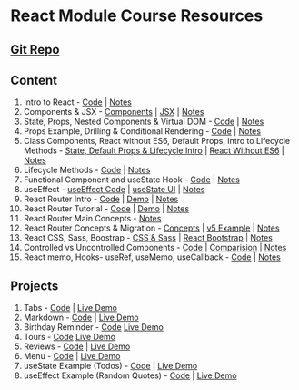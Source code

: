 # React Module Course Resources

## [Git Repo](https://github.com/duttrohan0302/acciojob-content-react)

## Content
1. Intro to React - [Code](https://github.com/duttrohan0302/acciojob-content-react/tree/master/Content/1.IntroToReact/) | [Notes](https://github.com/duttrohan0302/acciojob-content-react/tree/master/Content/1.IntroToReact/README.md)
2. Components & JSX - [Components](https://github.com/duttrohan0302/acciojob-content-react/tree/master/Content/2.Components-JSX/components) | [JSX](https://github.com/duttrohan0302/acciojob-content-react/tree/master/Content/2.Components-JSX/jsx) | [Notes](https://github.com/duttrohan0302/acciojob-content-react/tree/master/Content/2.Components-JSX/README.md)
3. State, Props, Nested Components & Virtual DOM - [Code](https://github.com/duttrohan0302/acciojob-content-react/tree/master/Content/3.State-Props-Virtual-DOM/) | [Notes](https://github.com/duttrohan0302/acciojob-content-react/tree/master/Content/3.State-Props-Virtual-DOM/README.md)
4. Props Example, Drilling & Conditional Rendering - [Code](https://github.com/duttrohan0302/acciojob-content-react/tree/master/Content/4.props-drilling-conditional-rendering/) | [Notes](https://github.com/duttrohan0302/acciojob-content-react/tree/master/Content/4.props-drilling-conditional-rendering/README.md)
5. Class Components, React without ES6, Default Props, Intro to Lifecycle Methods - [State, Default Props & Lifecycle Intro](https://github.com/duttrohan0302/acciojob-content-react/tree/master/Content/5.Class-components/class) | [React Without ES6](https://github.com/duttrohan0302/acciojob-content-react/tree/master/Content/5.Class-components/react-without-es6) | [Notes](https://github.com/duttrohan0302/acciojob-content-react/blob/master/Content/5.Class-components/README.md)
6. Lifecycle Methods - [Code](https://github.com/duttrohan0302/acciojob-content-react/tree/master/Content/6.LifecycleMethods/) | [Notes](https://github.com/duttrohan0302/acciojob-content-react/blob/master/Content/6.LifecycleMethods/REAMDE.md)
7. Functional Component and useState Hook - [Code](https://github.com/duttrohan0302/acciojob-content-react/tree/master/Content/7.Functional-components/functions) | [Notes](https://github.com/duttrohan0302/acciojob-content-react/blob/master/Content/7.Functional-components/REAMDE.md)
8. useEffect - [useEffect Code](https://github.com/duttrohan0302/acciojob-content-react/tree/master/Content/8.useState-useEffect/useEffect) | [useState UI](https://github.com/duttrohan0302/acciojob-content-react/tree/master/Content/8.useState-useEffect/useState-example) | [Notes](https://github.com/duttrohan0302/acciojob-content-react/blob/master/Content/8.useState-useEffect/README.md)
9. React Router Intro - [Code](https://github.com/duttrohan0302/acciojob-content-react/tree/master/Content/9.React-Router-Intro) | [Demo](https://acciojob-content-router-intro.netlify.app) | [Notes](https://github.com/duttrohan0302/acciojob-content-react/blob/master/Content/9.React-Router-Intro/README.md)
10. React Router Tutorial - [Code](https://github.com/duttrohan0302/acciojob-content-react/tree/master/Content/10.React-Router-Tutorial) | [Demo](https://acciojob-content-router-tut.netlify.app) | [Notes](https://github.com/duttrohan0302/acciojob-content-react/blob/master/Content/10.React-Router-Tutorial/README.md)
11. React Router Main Concepts - [Notes](https://github.com/duttrohan0302/acciojob-content-react/blob/master/Content/11.React-Router-Main-Concepts/README.md)
12. React Router Concepts & Migration - [Concepts](https://github.com/duttrohan0302/acciojob-content-react/tree/master/Content/12.React-Router-Concepts-Migration/concepts) | [v5 Example](https://github.com/duttrohan0302/acciojob-content-react/tree/master/Content/12.React-Router-Concepts-Migration/migration) | [Notes](https://github.com/duttrohan0302/acciojob-content-react/blob/master/Content/12.React-Router-Concepts-Migration/README.md)
13. React CSS, Sass, Boostrap - [CSS & Sass](https://github.com/duttrohan0302/acciojob-content-react/tree/master/Content/13.React-Styling/css-sass) | [React Bootstrap](https://github.com/duttrohan0302/acciojob-content-react/tree/master/Content/13.React-Styling/react-bootstrap) | [Notes](https://github.com/duttrohan0302/acciojob-content-react/blob/master/Content/13.React-Styling/README.md)
14. Controlled vs Uncontrolled Components - [Code](https://github.com/duttrohan0302/acciojob-content-react/tree/master/Content/14.Controlled-Uncontrolled-Components) | [Comparision](https://acciojob-content-controlled-uncontrolled.netlify.app) | [Notes](https://github.com/duttrohan0302/acciojob-content-react/blob/master/Content/14.Controlled-Uncontrolled-Components/README.md)
14. React memo, Hooks- useRef, useMemo, useCallback - [Code](https://github.com/duttrohan0302/acciojob-content-react/tree/master/Content/15.useRef-useMemo-useCallback) | [Notes](https://github.com/duttrohan0302/acciojob-content-react/blob/master/Content/15.useRef-useMemo-useCallback/README.md)

## Projects

1. Tabs - [Code](https://github.com/duttrohan0302/acciojob-content-react/tree/master/Projects/1.tabs) | [Live Demo](https://acciojob-content-tabs.netlify.app)
2. Markdown - [Code](https://github.com/duttrohan0302/acciojob-content-react/tree/master/Projects/2.markdown) | [Live Demo](https://acciojob-content-markdown.netlify.app)
3. Birthday Reminder - [Code](https://github.com/duttrohan0302/acciojob-content-react/tree/master/Projects/3.birthday-reminder) [Live Demo](https://acciojob-content-birthday-reminder.netlify.app)
4. Tours - [Code](https://github.com/duttrohan0302/acciojob-content-react/tree/master/Projects/4.tours) [Live Demo](https://acciojob-content-tours.netlify.app)
5. Reviews - [Code](https://github.com/duttrohan0302/acciojob-content-react/tree/master/Projects/5.reviews) | [Live Demo](https://acciojob-content-reviews.netlify.app)
5. Menu - [Code](https://github.com/duttrohan0302/acciojob-content-react/tree/master/Projects/6.menu) | [Live Demo](https://acciojob-content-menu.netlify.app)
6. useState Example (Todos) - [Code](https://github.com/duttrohan0302/acciojob-content-react/tree/master/Projects/7.useState-example) | [Live Demo](https://acciojob-content-usestate-demo.netlify.app)
7. useEffect Example (Random Quotes) - [Code](https://github.com/duttrohan0302/acciojob-content-react/tree/master/Projects/8.useEffect-example) | [Live Demo](https://acciojob-content-useeffect-demo.netlify.app)